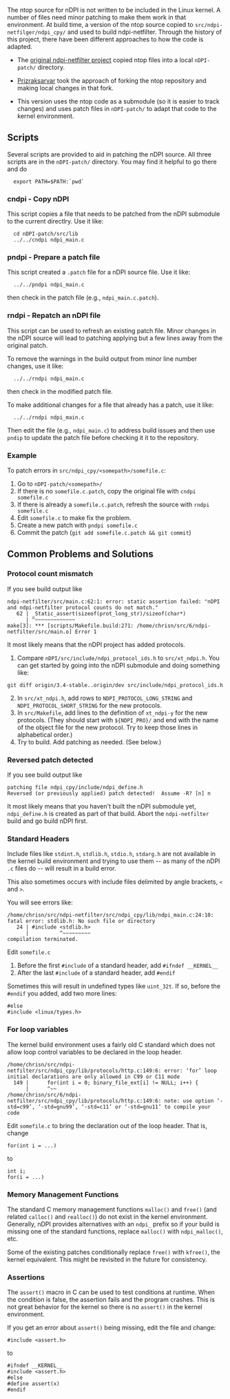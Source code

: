 The ntop source for nDPI is not written to be included in the Linux
kernel.  A number of files need minor patching to make them work in
that environment.  At build time, a version of the ntop source copied
to `src/ndpi-netfilger/ndpi_cpy/` and used to build ndpi-netfilter.
Through the history of this project, there have been different
approaches to how the code is adapted.

* The [original ndpi-netfilter
project](https://github.com/betolj/ndpi-netfilter) copied ntop files
into a local `nDPI-patch/` directory.

* [Prizraksarvar](https://github.com/prizraksarvar/ndpi-netfilter)
took the approach of forking the ntop repository and making local
changes in that fork.

* This version uses the ntop code as a submodule (so it is easier to
track changes) and uses patch files in `nDPI-patch/` to adapt that
code to the kernel environment.

## Scripts

Several scripts are provided to aid in patching the nDPI source.  All
three scripts are in the `nDPI-patch/` directory.  You may find it helpful to go there and do

```
  export PATH=$PATH:`pwd`
```

### cndpi - Copy nDPI

This script copies a file that needs to be patched from the nDPI submodule to the current directlry.  Use it like:

```
  cd nDPI-patch/src/lib
  ../../cndpi ndpi_main.c
```

### pndpi - Prepare a patch file

This script created a `.patch` file for a nDPI source file.  Use it like:

```
  ../../pndpi ndpi_main.c
```

then check in the patch file (e.g., `ndpi_main.c.patch`).

### rndpi - Repatch an nDPI file

This script can be used to refresh an existing patch file.  Minor
changes in the nDPI source will lead to patching applying but a few
lines away from the original patch.

To remove the warnings in the build output from minor line number changes, use it like:

```
  ../../rndpi ndpi_main.c
```

then check in the modified patch file.

To make additional changes for a file that already has a patch, use it like:

```
  ../../rndpi ndpi_main.c
```

Then edit the file (e.g., `ndpi_main.c`) to address build issues and then use `pndip` to update the patch file before checking it it to the repository.

### Example

To patch errors in `src/ndpi_cpy/<somepath>/somefile.c`:
1. Go to `nDPI-patch/<somepath>/`
1. If there is no `somefile.c.patch`, copy the original file with `cndpi somefile.c`
1. If there is already a `somefile.c.patch`, refresh the source with `rndpi somefile.c`
1. Edit `somefile.c` to make fix the problem.
1. Create a new patch with `pndpi somefile.c`
1. Commit the patch (`git add somefile.c.patch && git commit`)

## Common Problems and Solutions

### Protocol count mismatch

If you see build output like
```
ndpi-netfilter/src/main.c:62:1: error: static assertion failed: "nDPI and ndpi-netfilter protocol counts do not match."
   62 | _Static_assert(sizeof(prot_long_str)/sizeof(char*)
      | ^~~~~~~~~~~~~~
make[3]: *** [scripts/Makefile.build:271: /home/chrisn/src/6/ndpi-netfilter/src/main.o] Error 1
```

It most likely means that the nDPI project has added protocols.
1. Compare `nDPI/src/include/ndpi_protocol_ids.h` to `src/xt_ndpi.h`.  You can get started by going into the nDPI submodule and doing something like:
```
git diff origin/3.4-stable..origin/dev src/include/ndpi_protocol_ids.h
```
2. In `src/xt_ndpi.h`, add rows to `NDPI_PROTOCOL_LONG_STRING` and
`NDPI_PROTOCOL_SHORT_STRING` for the new protocols.
1. In `src/Makefile`, add lines to the definition of `xt_ndpi-y` for
the new protocols. (They should start with `${NDPI_PRO}/` and end with
the name of the object file for the new protocol.  Try to keep those lines in alphabetical order.)
1. Try to build.  Add patching as needed. (See below.)

### Reversed patch detected

If you see build output like
```
patching file ndpi_cpy/include/ndpi_define.h
Reversed (or previously applied) patch detected!  Assume -R? [n] n
```

It most likely means that you haven't built the nDPI submodule yet,
`ndpi_define.h` is created as part of that build.  Abort the
`ndpi-netfilter` build and go build nDPI first.

### Standard Headers ###

Include files like `stdint.h`, `stdlib.h`, `stdio.h`, `stdarg.h` are
not available in the kernel build environment and trying to use them
-- as many of the nDPI `.c` files do -- will result in a build error.

This also sometimes occurs with include files delimited by angle
brackets, `<` and `>`.

You will see errors like:

```
/home/chrisn/src/ndpi-netfilter/src/ndpi_cpy/lib/ndpi_main.c:24:10: fatal error: stdlib.h: No such file or directory
   24 | #include <stdlib.h>
      |          ^~~~~~~~~~
compilation terminated.
```

Edit `somefile.c`
1. Before the first `#include` of a standard header, add `#ifndef __KERNEL__`
1. After the last `#include` of a standard header, add `#endif`

Sometimes this will result in undefined types like `uint_32t`.  If so, before the `#endif` you added, add two more lines:
```
#else
#include <linux/types.h>
```

### For loop variables

The kernel build environment uses a fairly old C standard which does not allow loop control variables to be declared in the loop header.

```
/home/chrisn/src/ndpi-netfilter/src/ndpi_cpy/lib/protocols/http.c:149:6: error: ‘for’ loop initial declarations are only allowed in C99 or C11 mode
  149 |      for(int i = 0; binary_file_ext[i] != NULL; i++) {
      |      ^~~
/home/chrisn/src/6/ndpi-netfilter/src/ndpi_cpy/lib/protocols/http.c:149:6: note: use option ‘-std=c99’, ‘-std=gnu99’, ‘-std=c11’ or ‘-std=gnu11’ to compile your code
```

Edit `somefile.c` to bring the declaration out of the loop header.
That is, change
```
for(int i = ...)
```
to
```
int i;
for(i = ...)
```
### Memory Management Functions

The standard C memory management functions `malloc()` and `free()`
(and related `calloc()` and `realloc()`) do not exist in the kernel
environment.  Generally, nDPI provides alternatives with an `ndpi_`
prefix so if your build is missing one of the standard functions,
replace `malloc()` with `ndpi_malloc()`, etc.

Some of the existing patches conditionally replace `free()` with
`kfree()`, the kernel equivalent.  This might be revisited in the
future for consistency.


### Assertions

The `assert()` macro in C can be used to test conditions at runtime.
When the condition is false, the assertion fails and the program
crashes.  This is not great behavior for the kernel so there is no
`assert()` in the kernel environment.

If you get an error about `assert()` being missing, edit the file and
change:

```
#include <assert.h>
```
to
```
#ifndef __KERNEL__
#include <assert.h>
#else
#define assert(x)
#endif
```

